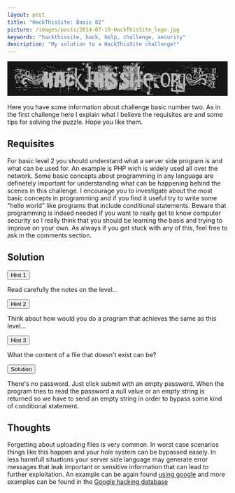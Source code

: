 ```yaml
---
layout: post
title: "HackThisSite: Basic 02"
picture: /images/posts/2014-07-19-HackThisSite_logo.jpg
keywords: "hackthissite, hack, help, challenge, security"
description: "My solution to a HackThisSite challenge!"
---
```


<img class="img img-rounded img-responsive center-block" title="HackThisSite logo" alt="hackthissitelogo" src="/images/posts/2014-07-19-HackThisSite_logo.jpg" />

Here you have some information about challenge basic number two. As in the first challenge here I explain what I believe the requisites are and some tips for solving the puzzle. Hope you like them.

<!--more-->

## Requisites

For basic level 2 you should understand what a server side program is and what can be used for. An example is PHP wich is widely used all over the network. Some basic concepts about programming in any language are 
definetely important for understanding what can be happening behind the scenes in this challenge. I encourage you to investigate about the most basic concepts in programming and if you find it useful try to write some 
"hello world" like programs that include conditional statements. Beware that programming is indeed needed if you want to really get to know computer security so I really think that you should be learning the basis and 
trying to improve on your own. As always if you get stuck with any of this, feel free to ask in the comments section. 


## Solution

<div class="panel panel-default">
	<div class="panel-heading">
		<button type="button" class="btn btn-default btn-xs spoiler-trigger" data-toggle="collapse">Hint 1</button>
	</div>
	<div class="panel-collapse collapse out">
		<div class="panel-body">
			<p>Read carefully the notes on the level...</p>
		</div>
	</div>
</div>
<div class="panel panel-default">
	<div class="panel-heading">
		<button type="button" class="btn btn-default btn-xs spoiler-trigger" data-toggle="collapse">Hint 2</button>
	</div>
	<div class="panel-collapse collapse out">
		<div class="panel-body">
			<p>Think about how would you do a program that achieves the same as this level...</p>
		</div>
	</div>
</div>
<div class="panel panel-default">
	<div class="panel-heading">
		<button type="button" class="btn btn-default btn-xs spoiler-trigger" data-toggle="collapse">Hint 3</button>
	</div>
	<div class="panel-collapse collapse out">
		<div class="panel-body">
			<p>What the content of a file that doesn't exist can be?</p>
		</div>
	</div>
</div>
<div class="panel panel-default">
	<div class="panel-heading">
		<button type="button" class="btn btn-default btn-xs spoiler-trigger" data-toggle="collapse">Solution</button>
	</div>
	<div class="panel-collapse collapse out">
		<div class="panel-body">
			<p>There's no password. Just click submit with an empty password. When the program tries to read the password a null value or an empty string is returned so we have to send an empty string in order to bypass some kind of conditional statement.</p>
		</div>
	</div>
</div>


## Thoughts

Forgetting about uploading files is very common. In worst case scenarios things like this happen and your hole system can be bypassed easely. In less harmfull situations your server side language may generate error 
messages that leak important or sensitive information that can lead to further exploitation. An example can be again found [using 
google](https://www.google.com/search?hl=en&q=PHP+application+warnings+failing+%22include_path%22&gws_rd=ssl) and more examples can be found in the [Google hacking database](http://www.exploit-db.com/google-dorks/7/)
